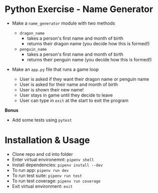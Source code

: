 # Python Exercise - Name Generator
- Make a `name_generator` module with two methods
  - `dragon_name` 
    - takes a person's first name and month of birth
    - returns their dragon name (you decide how this is formed!)
  - `penguin_name` 
    - takes a person's first name and month of birth
    - returns their penguin name (you decide how this is formed!)


- Make an `app.py` file that runs a game loop
  - User is asked if they want their dragon name or penguin name
  - User is asked for their name and month of birth
  - User is shown their new name!
  - User stays in game until they decide to leave
  - User can type in `exit` at the start to exit the program

**Bonus**
- Add some tests using `pytest`

# Installation & Usage 

- Clone repo and cd into folder
- Enter virtual environemnt: `pipenv shell`
- Install dependencies: `pipenv install --dev`
- To run app: `pipenv run dev` 
- To run test suite: `pipenv run test` 
- To run test coverage: `pipenv run coverage` 
- Exit virtual environment: `exit`
